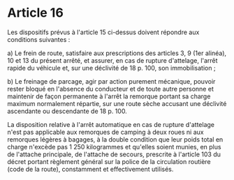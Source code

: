 # Article 16

Les dispositifs prévus à l'article 15 ci-dessus doivent répondre aux conditions suivantes :

a) Le frein de route, satisfaire aux prescriptions des articles 3, 9 (1er alinéa), 10 et 13 du présent arrêté, et assurer, en cas de rupture d'attelage, l'arrêt rapide du véhicule et, sur une déclivité de 18 p. 100, son immobilisation ;

b) Le freinage de parcage, agir par action purement mécanique, pouvoir rester bloqué en l'absence du conducteur et de toute autre personne et maintenir de façon permanente à l'arrêt la remorque portant sa charge maximum normalement répartie, sur une route sèche accusant une déclivité ascendante ou descendante de 18 p. 100.

La disposition relative à l'arrêt automatique en cas de rupture d'attelage n'est pas applicable aux remorques de camping à deux roues ni aux remorques légères à bagages, à la double condition que leur poids total en charge n'excède pas 1 250 kilogrammes et qu'elles soient munies, en plus de l'attache principale, de l'attache de secours, prescrite à l'article 103 du décret portant règlement général sur la police de la circulation routière (code de la route), constamment et effectivement utilisés.
